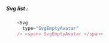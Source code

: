 ##### Svg list :
```js
    <Svg
      type="SvgEmptyAvatar" 
    /> <span> SvgEmptyAvatar </span>
```